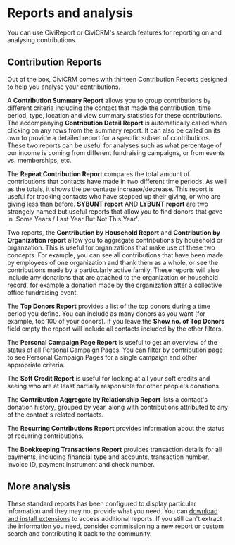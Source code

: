 # Reports and analysis

You can use CiviReport or CiviCRM's search features for reporting on and
analysing contributions.

## Contribution Reports

Out of the box, CiviCRM comes with thirteen Contribution Reports
designed to help you analyse your contributions.

A **Contribution Summary Report** allows you to group contributions by
different criteria including the contact that made the
contribution, time period, type, location and view summary statistics
for these contributions. The accompanying **Contribution Detail
Report** is automatically called when clicking on any rows from the
summary report. It can also be called on its own to provide a detailed
report for a specific subset of contributions. These two reports can be
useful for analyses such as what percentage of our income is coming from
different fundraising campaigns, or from events vs. memberships, etc.

The **Repeat Contribution Report** compares the total amount of
contributions that contacts have made in two different time periods. As
well as the totals, it shows the percentage increase/decrease. This
report is useful for tracking contacts who have stepped up their giving,
or who are giving less than before. **SYBUNT report** AND **LYBUNT report** are two
strangely named but useful reports that allow you to
find donors that gave in 'Some Years / Last Year But Not This Year'.

Two reports, the **Contribution by Household Report** and **Contribution
by Organization report** allow you to aggregate contributions by household or
organzation. This is useful for
organizations that make use of these two concepts. For example, you can
see all contributions that have been made by employees of one
organization and thank them as a whole, or see the contributions made by
a particularly active family. These reports will also include any
donations that are attached to the organization or household record, for
example a donation made by the organization after a collective office
fundraising event.

The **Top Donors Report** provides a list of the top donors during a time
period you define. You can include as many donors as you want (for
example, top 100 of your donors). If you leave the **Show no. of Top Donors**
field empty the report will include all contacts included by the other filters.  

The **Personal Campaign Page Report** is useful to get an overview of
the status of all Personal Campaign Pages. You can filter by
contribution page to see Personal Campaign Pages for a single campaign
and other appropriate criteria.

The **Soft Credit Report** is useful for looking at all your soft
credits and seeing who are at least partially responsible for other
people's donations.

The **Contribution Aggregate by Relationship Report** lists a contact's
donation history, grouped by year, along with contributions attributed
to any of the contact's related contacts.

The **Recurring Contributions Report** provides information about the
status of recurring contributions.

The **Bookkeeping Transactions Report** provides transaction details for
all payments, including financial type and accounts, transaction number,
invoice ID, payment instrument and check number.

## More analysis

These standard reports has been configured to display particular information
and they may not provide what you need. You can
[download and install extensions](https://civicrm.org/extensions) to access
additional reports. If you still can't extract the information you need,
consider commissioning a new report or custom search and contributing it back
to the community. 
